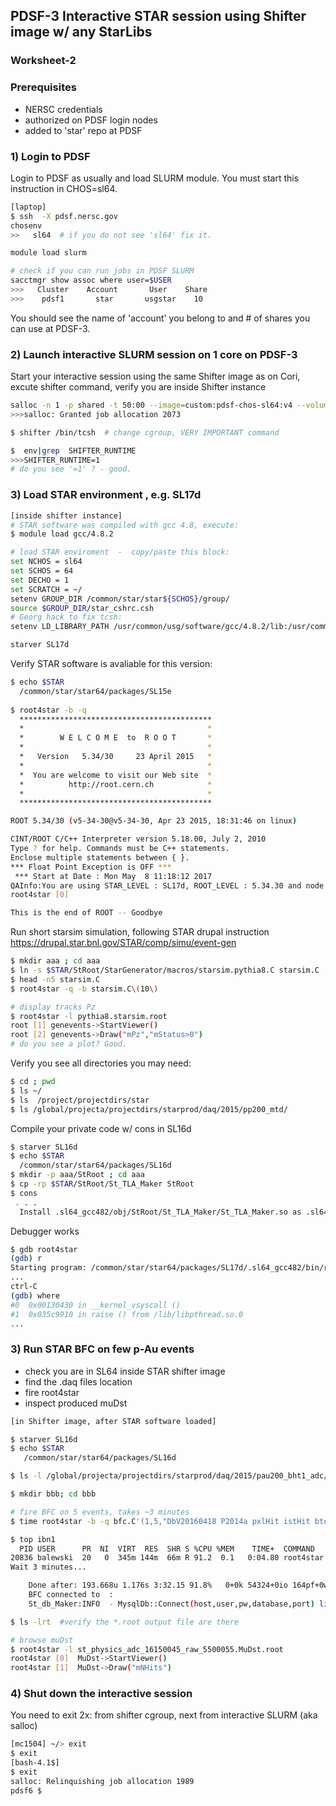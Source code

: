 ## PDSF-3  Interactive  STAR  session  using Shifter image w/ any StarLibs
### Worksheet-2


### Prerequisites
* NERSC credentials
* authorized on PDSF login nodes
* added to 'star' repo at PDSF


### 1) Login to PDSF
Login to PDSF as usually and load SLURM module. You must start this instruction in CHOS=sl64.

```bash
[laptop] 
$ ssh  -X pdsf.nersc.gov
chosenv
>>   sl64  # if you do not see 'sl64' fix it.  

module load slurm

# check if you can run jobs in PDSF SLURM
sacctmgr show assoc where user=$USER
>>>   Cluster    Account       User    Share
>>>    pdsf1       star       usgstar    10
```

You should see the name of 'account' you belong to and # of shares you can use at PDSF-3.
 
### 2) Launch interactive SLURM session on 1 core on PDSF-3
 Start your interactive session using the same Shifter image as on Cori, excute shifter command, verify you are inside Shifter instance
```bash
salloc -n 1 -p shared -t 50:00 --image=custom:pdsf-chos-sl64:v4 --volume=/global/project:/project --account star
>>>salloc: Granted job allocation 2073

$ shifter /bin/tcsh  # change cgroup, VERY IMPORTANT command

$  env|grep  SHIFTER_RUNTIME
>>>SHIFTER_RUNTIME=1   
# do you see '=1' ? - good.
```

### 3) Load STAR environment , e.g. SL17d

```bash
[inside shifter instance]
# STAR software was compiled with gcc 4.8, execute:
$ module load gcc/4.8.2

# load STAR enviroment  -  copy/paste this block:
set NCHOS = sl64
set SCHOS = 64
set DECHO = 1
set SCRATCH = ~/
setenv GROUP_DIR /common/star/star${SCHOS}/group/
source $GROUP_DIR/star_cshrc.csh
# Georg hack to fix tcsh:
setenv LD_LIBRARY_PATH /usr/common/usg/software/gcc/4.8.2/lib:/usr/common/usg/software/java/jdk1.7.0_60/lib:/usr/common/usg/software/gcc/4.8.2/lib64:/usr/common/usg/software/mpc/1.0.3/lib/:/usr/common/usg/software/gmp/6.0.0/lib/:/usr/common/usg/software/mpfr/3.1.3/lib/:$LD_LIBRARY_PATH

starver SL17d
```
Verify STAR software is avaliable for this version:
```bash
$ echo $STAR 
  /common/star/star64/packages/SL15e
  
$ root4star -b -q
  *******************************************
  *                                         *
  *        W E L C O M E  to  R O O T       *
  *                                         *
  *   Version   5.34/30     23 April 2015   *
  *                                         *
  *  You are welcome to visit our Web site  *
  *          http://root.cern.ch            *
  *                                         *
  *******************************************

ROOT 5.34/30 (v5-34-30@v5-34-30, Apr 23 2015, 18:31:46 on linux)

CINT/ROOT C/C++ Interpreter version 5.18.00, July 2, 2010
Type ? for help. Commands must be C++ statements.
Enclose multiple statements between { }.
*** Float Point Exception is OFF ***
 *** Start at Date : Mon May  8 11:18:12 2017
QAInfo:You are using STAR_LEVEL : SL17d, ROOT_LEVEL : 5.34.30 and node : mc1504 
root4star [0] 

This is the end of ROOT -- Goodbye

```
Run short starsim simulation, following STAR drupal instruction https://drupal.star.bnl.gov/STAR/comp/simu/event-gen

```bash
$ mkdir aaa ; cd aaa
$ ln -s $STAR/StRoot/StarGenerator/macros/starsim.pythia8.C starsim.C
$ head -n5 starsim.C
$ root4star -q -b starsim.C\(10\)

# display tracks Pz
$ root4star -l pythia8.starsim.root
root [1] genevents->StartViewer()
root [2] genevents->Draw("mPz","mStatus>0")
# do you see a plot? Good.
```
Verify you see all directories you may need:
```bash
$ cd ; pwd
$ ls ~/
$ ls  /project/projectdirs/star
$ ls /global/projecta/projectdirs/starprod/daq/2015/pp200_mtd/
```

Compile your private code w/ cons in SL16d
```bash
$ starver SL16d
$ echo $STAR
  /common/star/star64/packages/SL16d
$ mkdir -p aaa/StRoot ; cd aaa
$ cp -rp $STAR/StRoot/St_TLA_Maker StRoot
$ cons
 . . . 
  Install .sl64_gcc482/obj/StRoot/St_TLA_Maker/St_TLA_Maker.so as .sl64_gcc482/lib/libSt_TLA_Maker.so
```

Debugger works
```bash
$ gdb root4star
(gdb) r
Starting program: /common/star/star64/packages/SL17d/.sl64_gcc482/bin/root4star 
...
ctrl-C
(gdb) where
#0  0x00130430 in __kernel_vsyscall ()
#1  0x035c9910 in raise () from /lib/libpthread.so.0
...
```

### 3) Run STAR BFC on few p-Au events
* check you are in SL64 inside STAR shifter image
* find the .daq files location
* fire root4star
* inspect produced muDst

```bash
[in Shifter image, after STAR software loaded]

$ starver SL16d 
$ echo $STAR
   /common/star/star64/packages/SL16d

$ ls -l /global/projecta/projectdirs/starprod/daq/2015/pau200_bht1_adc/st_physics_adc_16150045_raw_5500055.daq

$ mkdir bbb; cd bbb

# fire BFC on 5 events, takes ~3 minutes
$ time root4star -b -q bfc.C'(1,5,"DbV20160418 P2014a pxlHit istHit btof mtd mtdCalib BEmcChkStat -evout CorrX OSpaceZ2 OGridLeak3D -hitfilt", "/global/projecta/projectdirs/starprod/daq/2015/pau200_bht1_adc/st_physics_adc_16150045_raw_5500055.daq")' > & Log1 &

$ top ibn1
  PID USER      PR  NI  VIRT  RES  SHR S %CPU %MEM    TIME+  COMMAND    
20836 balewski  20   0  345m 144m  66m R 91.2  0.1   0:04.80 root4star       
Wait 3 minutes...

    Done after: 193.668u 1.176s 3:32.15 91.8%	0+0k 54324+0io 164pf+0w
    BFC connected to  :
    St_db_Maker:INFO  - MysqlDb::Connect(host,user,pw,database,port) line=525  Server Connecting: DB=StarDb  Host=mstardb02.nersc.gov:3316

$ ls -lrt  #verify the *.root output file are there

# browse muDst 
$ root4star -l st_physics_adc_16150045_raw_5500055.MuDst.root
root4star [0]  MuDst->StartViewer()
root4star [1]  MuDst->Draw("mNHits")

```
 
### 4) Shut down the interactive session

You need to exit 2x: from shifter cgroup, next from interactive SLURM (aka salloc)
```bash
[mc1504] ~/> exit
$ exit
[bash-4.1$]
$ exit
salloc: Relinquishing job allocation 1989
pdsf6 $ 
```
